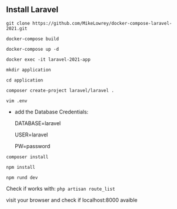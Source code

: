 ## Install Laravel ##
`git clone https://github.com/MikeLowrey/docker-compose-laravel-2021.git`

`docker-compose build`

`docker-compose up -d`

`docker exec -it laravel-2021-app`

`mkdir application`

`cd application`

`composer create-project laravel/laravel .`

`vim .env`

- add the Database Credentials: 

  DATABASE=laravel
  
  USER=laravel
  
  PW=password

`composer install`

`npm install`

`npm rund dev`
  
Check if works with: `php artisan route_list` 

visit your browser and check if localhost:8000 avaible
